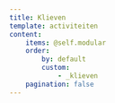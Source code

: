 ```yaml
---
title: Klieven
template: activiteiten
content:
    items: @self.modular
    order:
        by: default
        custom:
            - _klieven
    pagination: false
---
```

